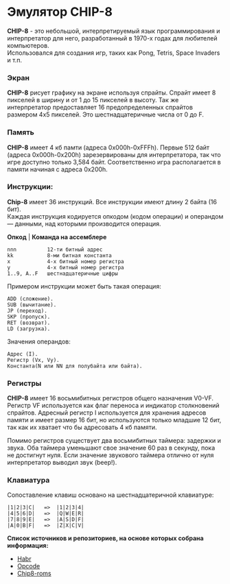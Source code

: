 # Эмулятор CHIP-8

**CHIP-8** - это небольшой, интерпретируемый язык программирования и интерпретатор для него,
разработанный в 1970-х годах для любителей компьютеров.  
Использовался для создания игр, таких как Pong, Tetris, Space Invaders и т.п.

### Экран

**CHIP-8** рисует графику на экране используя спрайты. Спрайт имеет 8 пикселей в ширину и от 1 до 15 пикселей в высоту.
Так же интерпретатор предоставляет 16 предопределенных спрайтов размером 4x5 пикселей.
Это шестнадцатеричные числа от 0 до F.  

### Память

**CHIP-8** имеет 4 кб памти (адреса 0x000h-0xFFFh). Первые 512 байт (адреса 0x000h-0x200h) зарезервированы для интерпретатора,
так что игре доступно только 3,584 байт.
Соответственно игра располагается в памяти начиная с адреса 0x200h.

### Инструкции:

**Chip-8** имеет 36 инструкций. Все инструкции имеют длину 2 байта (16 бит).  
Каждая инструкция кодируется опкодом (кодом операции) и операндом — данными, над которыми производится операция.

**Опкод** | **Команда на ассемблере**

    nnn          12-ти битный адрес  
    kk           8-ми битная константа  
    x            4-х битный номер регистра  
    y            4-х битный номер регистра  
    1..9, A..F   шестнадцатеричные цифры

Примером инструкции может быть такая операция:

    ADD (сложение).
    SUB (вычитание).
    JP (переход).
    SKP (пропуск).
    RET (возврат).
    LD (загрузка).

Значения операндов:

    Адрес (I).
    Регистр (Vx, Vy).
    Константа(N или NN для полубайта или байта).

### Регистры
**CHIP-8** имеет 16 восьмибитных регистров общего назначения V0-VF. Регистр VF используется как флаг переноса и индикатор столкновений спрайтов.
Адресный регистр I используется для хранения адресов памяти и имеет размер 16 бит, но используются только младшие 12 бит, так как их хватает что бы адресовать 4 кб памяти.

Помимо регистров существует два восьмибитных таймера: задержки и звука. Оба таймера уменьшают свое значение 60 раз в секунду, пока не достигнут нуля. Если значение звукового таймера отлично от нуля интерпретатор выводил звук (beep!).

### Клавиатура

Сопоставление клавиш основано на шестнадцатеричной клавиатуре:

	|1|2|3|C|	=>	|1|2|3|4|
	|4|5|6|D|	=>	|Q|W|E|R|
	|7|8|9|E|	=>	|A|S|D|F|
	|A|0|B|F|	=>	|Z|X|C|V|


**Список источников и репозиториев, на основе которых собрана информация:**
- [Habr](https://habr.com/ru/companies/skillfactory/articles/593525/ "Habr")
- [Opcode](https://emunix.org/post/writing-chip-8-emulator-part-2/ "Opcode")
- [Chip8-roms](https://github.com/kripod/chip8-roms "Chip8-roms")
